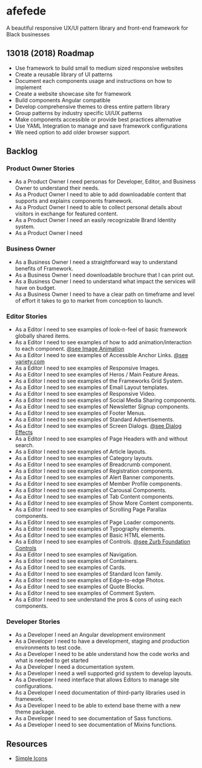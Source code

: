 # afefede
A beautiful responsive UX/UI pattern library and front-end framework for Black businesses

## 13018 (2018) Roadmap
- Use framework to build small to medium sized responsive websites
- Create a reusable library of UI patterns
- Document each components usage and instructions on how to implement
- Create a website showcase site for framework
- Build components Angular compatible
- Develop comprehensive themes to dress entire pattern library
- Group patterns by industry specific UI/UX patterns
- Make components accessible or provide best practices alternative
- Use YAML Integration to manage and save framework configurations
- We need option to add older browser support.

## Backlog

### Product Owner Stories
- As a Product Owner I need personas for Developer, Editor, and Business Owner to understand their needs.
- As a Product Owner I need to able to add downloadable content that supports and explains components framework.
- As a Product Owner I need to able to collect personal details about visitors in exchange for featured content.
- As a Product Owner I need an easily recognizable Brand Identity system.
- As a Product Owner I need

### Business Owner
- As a Business Owner I need a straightforward way to understand benefits of Framework.
- As a Business Owner I need downloadable brochure that I can print out.
- As a Business Owner I need to understand what impact the services will have on budget.
- As a Business Owner I need to have a clear path on timeframe and level of effort it takes to go to market from conception to launch.

### Editor Stories
- As a Editor I need to see examples of look-n-feel of basic framework globally shared items.
- As a Editor I need to see examples of how to add animation/interaction to each component. [@see Image Animation](https://tympanus.net/Development/AnimatedImagePieces/gallery.html)
- As a Editor I need to see examples of Accessible Anchor Links. [@see variety.com](http://variety.com/2017/digital/news/kevin-hart-laugh-out-loud-streaming-platform-launch-date-1202491634/)
- As a Editor I need to see examples of Responsive Images.
- As a Editor I need to see examples of Heros / Main Feature Areas.
- As a Editor I need to see examples of the Frameworks Grid System.
- As a Editor I need to see examples of Email Layout templates.
- As a Editor I need to see examples of Responsive Video.
- As a Editor I need to see examples of Social Media Sharing components.
- As a Editor I need to see examples of Newsletter Signup components.
- As a Editor I need to see examples of Footer Menus.
- As a Editor I need to see examples of Standard Advertisements.
- As a Editor I need to see examples of Screen Dialogs. [@see Dialog Effects](https://tympanus.net/Development/DialogEffects/alex.html)
- As a Editor I need to see examples of Page Headers with and without search.
- As a Editor I need to see examples of Article layouts.
- As a Editor I need to see examples of Category layouts.
- As a Editor I need to see examples of Breadcrumb component.
- As a Editor I need to see examples of Registration components.
- As a Editor I need to see examples of Alert Banner components.
- As a Editor I need to see examples of Member Profile components.
- As a Editor I need to see examples of Carousal Components.
- As a Editor I need to see examples of Tab Content components.
- As a Editor I need to see examples of Show More Content components.
- As a Editor I need to see examples of Scrolling Page Parallax components.
- As a Editor I need to see examples of Page Loader components.
- As a Editor I need to see examples of Typography elements.
- As a Editor I need to see examples of Basic HTML elements.
- As a Editor I need to see examples of Controls. [@see Zurb Foundation Controls](https://foundation.zurb.com/sites/docs/button.html)
- As a Editor I need to see examples of Navigation.
- As a Editor I need to see examples of Containers.
- As a Editor I need to see examples of Cards.
- As a Editor I need to see examples of Standard Icon family.
- As a Editor I need to see examples of Edge-to-edge Photos.
- As a Editor I need to see examples of Quote Blocks.
- As a Editor I need to see examples of Comment System.
- As a Editor I need to see understand the pros & cons of using each components.

### Developer Stories
- As a Developer I need an Angular development environment
- As a Developer I need to have a development, staging and production environments to test code.
- As a Developer I need to be able understand how the code works and what is needed to get started
- As a Developer I need a documentation system.
- As a Developer I need a well supported grid system to develop layouts.
- As a Developer I need interface that allows Editors to manage site configurations.
- As a Developer I need documentation of third-party libraries used in framework.
- As a Developer I need to be able to extend base theme with a new theme package.
- As a Developer I need to see documentation of Sass functions.
- As a Developer I need to see documentation of Mixins functions.

## Resources
- [Simple Icons](https://github.com/simple-icons)
